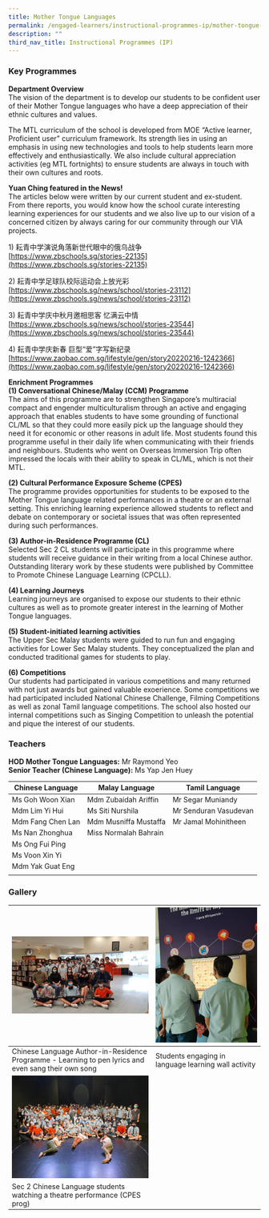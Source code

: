 ```yaml
---
title: Mother Tongue Languages
permalink: /engaged-learners/instructional-programmes-ip/mother-tongue-languages/
description: ""
third_nav_title: Instructional Programmes (IP)
---
```

### Key Programmes

**Department Overview** <br>
The vision of the department is to develop our students to be confident user of their Mother Tongue languages who have a deep appreciation of their ethnic cultures and values.

The MTL curriculum of the school is developed from MOE “Active learner, Proficient user” curriculum framework. Its strength lies in using an emphasis in using new technologies and tools to help students learn more effectively and enthusiastically. We also include cultural appreciation activities (eg MTL fortnights) to ensure students are always in touch with their own cultures and roots.

**Yuan Ching featured in the News!** <br>
The articles below were written by our current student and ex-student. From there reports, you would know how the school curate interesting learning experiences for our students and we also live up to our vision of a concerned citizen by always caring for our community through our VIA projects.

1\) 耘青中学演说角落新世代眼中的俄乌战争 <br>
[https://www.zbschools.sg/stories-22135](https://www.zbschools.sg/stories-22135)

2\) 耘青中学足球队校际运动会上放光彩 <br>
[https://www.zbschools.sg/news/school/stories-23112](https://www.zbschools.sg/news/school/stories-23112)

3\) 耘青中学庆中秋月邀相思客 忆满云中情 <br>
[https://www.zbschools.sg/news/school/stories-23544](https://www.zbschools.sg/news/school/stories-23544)

4\) 耘青中学庆新春 巨型“爱”字写新纪录 <br>
[https://www.zaobao.com.sg/lifestyle/gen/story20220216-1242366](https://www.zaobao.com.sg/lifestyle/gen/story20220216-1242366)

**Enrichment Programmes** <br>
**(1) Conversational Chinese/Malay (CCM) Programme** <br>
The aims of this programme are to strengthen Singapore’s multiracial compact and engender multiculturalism through an active and engaging approach that enables students to have some grounding of functional CL/ML so that they could more easily pick up the language should they need it for economic or other reasons in adult life. Most students found this programme useful in their daily life when communicating with their friends and neighbours. Students who went on Overseas Immersion Trip often impressed the locals with their ability to speak in CL/ML, which is not their MTL.

**(2) Cultural Performance Exposure Scheme (CPES)** <br>
The programme provides opportunities for students to be exposed to the Mother Tongue language related performances in a theatre or an external setting. This enriching learning experience allowed students to reflect and debate on contemporary or societal issues that was often represented during such performances.

**(3) Author-in-Residence Programme (CL)** <br> 
Selected Sec 2 CL students will participate in this programme where students will receive guidance in their writing from a local Chinese author. Outstanding literary work by these students were published by Committee to Promote Chinese Language Learning (CPCLL).

**(4) Learning Journeys** <br>
Learning journeys are organised to expose our students to their ethnic cultures as well as to promote greater interest in the learning of Mother Tongue languages.

**(5) Student-initiated learning activities** <br>
The Upper Sec Malay students were guided to run fun and engaging activities for Lower Sec Malay students. They conceptualized the plan and conducted traditional games for students to play.

**(6) Competitions** <br>
Our students had participated in various competitions and many returned with not just awards but gained valuable exoerience. Some competitions we had participated included National Chinese Challenge, Filming Competitions as well as zonal Tamil language competitions. The school also hosted our internal competitions such as Singing Competition to unleash the potential and pique the interest of our students.

### Teachers

**HOD Mother Tongue Languages:** Mr Raymond Yeo <br>
**Senior Teacher (Chinese Language):** Ms Yap Jen Huey

| Chinese Language | Malay Language | Tamil Language |
|---|---|---|
| Ms Goh Woon Xian | Mdm Zubaidah Ariffin | Mr Segar Muniandy |
| Mdm Lim Yi Hui | Ms Siti Nurshila | Mr Senduran Vasudevan |
| Mdm Fang Chen Lan | Mdm Musniffa Mustaffa | Mr Jamal Mohinitheen |
| Ms Nan Zhonghua | Miss Normalah Bahrain |  |
| Ms Ong Fui Ping |  |  |
| Ms Voon Xin Yi |  |  |
| Mdm Yak Guat Eng |  |  |
| | | |

### Gallery



![CL programme](/images/Chinese%20Language%20Author-in-Residence%20Programme.jpeg) | ![wall activity](/images/Students%20engaging%20in%20language%20learning%20wall%20activity.jpeg) | 
| -------- | -------- | 
| Chinese Language Author-in-Residence Programme - Learning to pen lyrics and even sang their own song    | Students engaging in language learning wall activity     |
![CPES](/images/CPES%20prog.jpeg) |  | 
| Sec 2 Chinese Language students watching a theatre performance (CPES prog) 
